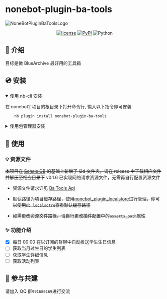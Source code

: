 # nonebot-plugin-ba-tools

![NoneBotPluginBaToolsLogo](https://github.com/hanasa2023/nonebot-plugin-ba-tools/blob/logo.png)

<div align="center">

[![license](https://img.shields.io/github/license/hanasa2023/nonebot-plugin-ba-tools.svg)](./LICENSE)
[![PyPI](https://img.shields.io/pypi/v/nonebot-plugin-ba-tools.svg)](https://pypi.python.org/pypi/nonebot-plugin-ba-tools)
![Python](https://img.shields.io/badge/python-3.9+-blue.svg)

</div>

## 📖 介绍

目标是做 BlueArchive 最好用的工具箱

## 💿 安装

<details open>
<summary>使用 nb-cli 安装</summary>

在 nonebot2 项目的根目录下打开命令行, 输入以下指令即可安装

```sh
    nb plugin install nonebot-plugin-ba-tools
```

</details>

<details>
<summary>使用包管理器安装</summary>

在 nonebot2 项目的插件目录下, 打开命令行, 根据你使用的包管理器, 输入相应的安装命令

<details>
<summary>pip</summary>

```sh
  pip install nonebot-plugin-ba-tools
```

</details>

打开 nonebot2 项目根目录下的 `pyproject.toml` 文件, 在 `[tool.nonebot]` 部分追加写入

```python
    plugins = ["nonebot_plugin_ba_tools"]
```

</details>

## 🎉 使用

### 💡 资源文件

~~本项目在 [Schale DB](https://github.com/SchaleDB/SchaleDB) 的基础上新增了 l2d 文件夹，请在 release 中下载相应文件并解压至相应目录下~~ v0.1.6 已实现网络请求资源文件，无需再自行配置资源文件

- 资源文件请求详见 [Ba Tools Api](https://api.hanasaki.tech)

- ~~默认路径为项目缓存路径，使用[nonebot_plugin_localstore](https://github.com/nonebot/plugin-localstore)进行管理，你可以使用`nb localsotre`查看默认缓存路径~~
- ~~如需更改资源文件路径，请自行更改插件配置中的`asserts_path`属性~~

### ✨ 功能介绍

- [x] 每日 00:00 在以订阅的群聊中自动推送学生生日信息
- [ ] 获取当月过生日的学生列表
- [ ] 获取学生详细信息
- [ ] 获取活动列表

## 👥 参与共建

请加入 QQ 群`991680169`进行交流
